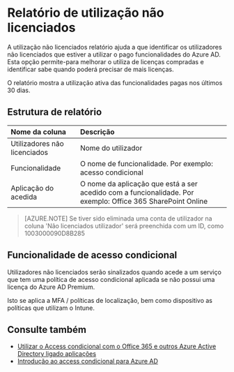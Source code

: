 <properties
    pageTitle="Relatório de utilização não licenciados | Microsoft Azure"
    description="A utilização não licenciados relatório ajuda a que identificar os utilizadores não licenciados que estiver a utilizar o pago funcionalidades do Azure AD."
    services="active-directory"
    documentationCenter=""
    authors="MarkusVi"
    manager="femila"
    editor=""/>

<tags
    ms.service="active-directory"
    ms.workload="identity"
    ms.tgt_pltfrm="na"
    ms.devlang="na"
    ms.topic="article"
    ms.date="10/20/2016"
    ms.author="markvi"/>

# <a name="unlicensed-usage-report"></a>Relatório de utilização não licenciados

A utilização não licenciados relatório ajuda a que identificar os utilizadores não licenciados que estiver a utilizar o pago funcionalidades do Azure AD. Esta opção permite-para melhorar o utiliza de licenças compradas e identificar sabe quando poderá precisar de mais licenças. 

O relatório mostra a utilização ativa das funcionalidades pagas nos últimos 30 dias. 

## <a name="report-structure"></a>Estrutura de relatório
 
| Nome da coluna          |    Descrição |
| :--                  | :--         |
| Utilizadores não licenciados      |    Nome do utilizador |
| Funcionalidade              | O nome de funcionalidade. Por exemplo: acesso condicional |
| Aplicação do acedida | O nome da aplicação que está a ser acedido com a funcionalidade. Por exemplo: Office 365 SharePoint Online |

 
> [AZURE.NOTE] Se tiver sido eliminada uma conta de utilizador na coluna 'Não licenciados utilizador' será preenchida com um ID, como 1003000090D8B285


## <a name="conditional-access-feature"></a>Funcionalidade de acesso condicional

Utilizadores não licenciados serão sinalizados quando acede a um serviço que tem uma política de acesso condicional aplicada se não possui uma licença do Azure AD Premium. 

Isto se aplica a MFA / políticas de localização, bem como dispositivo as políticas que utilizam o Intune.
 

## <a name="see-also"></a>Consulte também

- [Utilizar o Access condicional com o Office 365 e outros Azure Active Directory ligado aplicações](active-directory-conditional-access.md)
- [Introdução ao access condicional para Azure AD](active-directory-conditional-access-azuread-connected-apps.md) 


